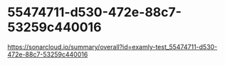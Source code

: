 # 55474711-d530-472e-88c7-53259c440016
https://sonarcloud.io/summary/overall?id=examly-test_55474711-d530-472e-88c7-53259c440016
